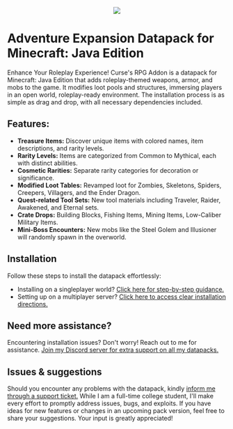 <p align="center">
  <img src="https://i.imgur.com/SX9O7el.png">
</p>

# Adventure Expansion Datapack for Minecraft: Java Edition

Enhance Your Roleplay Experience! Curse's RPG Addon is a datapack for Minecraft: Java Edition that adds roleplay-themed weapons, armor, and mobs to the game. It modifies loot pools and structures, immersing players in an open world, roleplay-ready environment. The installation process is as simple as drag and drop, with all necessary dependencies included.

## Features:

- **Treasure Items:** Discover unique items with colored names, item descriptions, and rarity levels.
- **Rarity Levels:** Items are categorized from Common to Mythical, each with distinct abilities.
- **Cosmetic Rarities:** Separate rarity categories for decoration or significance.
- **Modified Loot Tables:** Revamped loot for Zombies, Skeletons, Spiders, Creepers, Villagers, and the Ender Dragon.
- **Quest-related Tool Sets:** New tool materials including Traveler, Raider, Awakened, and Eternal sets.
- **Crate Drops:** Building Blocks, Fishing Items, Mining Items, Low-Caliber Military Items.
- **Mini-Boss Encounters:** New mobs like the Steel Golem and Illusioner will randomly spawn in the overworld.

## Installation
Follow these steps to install the datapack effortlessly:

- Installing on a singleplayer world? [Click here for step-by-step guidance.](https://github.com/coopersully/adventure-expansion/wiki/Installation#singleplayer-worlds)
- Setting up on a multiplayer server? [Click here to access clear installation directions.](https://github.com/coopersully/adventure-expansion/wiki/Installation#multiplayer-worlds)

## Need more assistance?
Encountering installation issues? Don't worry! Reach out to me for assistance. [Join my Discord server for extra support on all my datapacks.](https://discord.gg/ZbrzN5RmyR)

## Issues & suggestions
Should you encounter any problems with the datapack, kindly [inform me through a support ticket.](https://github.com/coopersully/adventure-expansion/issues) While I am a full-time college student, 
I'll make every effort to promptly address issues, bugs, and exploits. If you have ideas for new features or changes in an upcoming pack 
version, feel free to share your suggestions. Your input is greatly appreciated!
